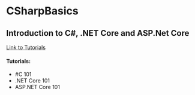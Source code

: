 # CSharpBasics
<h2> Introduction to C#, .NET Core and ASP.Net Core </h2>
<a href="https://www.youtube.com/c/dotNET/playlists"> Link to Tutorials</a>
<h4>Tutorials: </h5>
<ul>
  <li> #C 101 </li>
  <li> .NET Core 101</li>
  <li> ASP.NET Core 101</li>
</ul>
  

